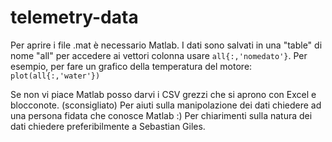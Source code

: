 # telemetry-data
Per aprire i file .mat è necessario Matlab. 
I dati sono salvati in una "table" di nome "all" per accedere ai vettori colonna usare `all{:,'nomedato'}`. Per esempio, per fare un grafico della temperatura del motore:
`plot(all{:,'water'})`

Se non vi piace Matlab posso darvi i CSV grezzi che si aprono con Excel e blocconote. (sconsigliato)
Per aiuti sulla manipolazione dei dati chiedere ad una persona fidata che conosce Matlab :)
Per chiarimenti sulla natura dei dati chiedere preferibilmente a Sebastian Giles.
